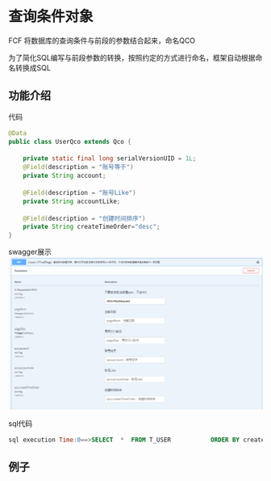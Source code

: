# 查询条件对象
FCF 将数据库的查询条件与前段的参数结合起来，命名QCO

为了简化SQL编写与前段参数的转换，按照约定的方式进行命名，框架自动根据命名转换成SQL

## 功能介绍
代码
```java
@Data
public class UserQco extends Qco {
	
	private static final long serialVersionUID = 1L;
	@Field(description = "账号等于")
	private String account;

	@Field(description = "账号Like")
	private String accountLike;

	@Field(description = "创建时间排序")
	private String createTimeOrder="desc";
}
```
swagger展示
![image](https://raw.githubusercontent.com/hlg212/fcf-examples/master/images/swagger_qco.jpg)

sql代码
```sql
sql execution Time:0==>SELECT  *  FROM T_USER           ORDER BY create_time DESC limit 10
```

## 例子
